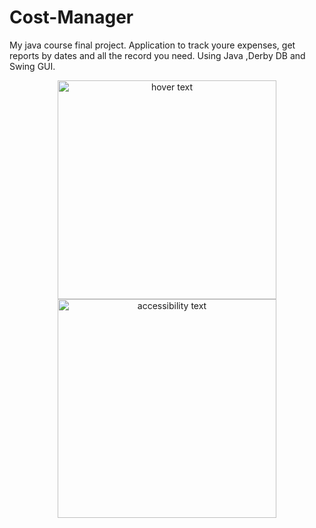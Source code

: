 # Cost-Manager

My java course final project.
Application to track youre expenses, get reports by dates and all the record you need.
Using Java ,Derby DB and Swing GUI.

<p align="center">
  <img src="[url=https://postimg.cc/3W6ZPf1s][img]https://i.postimg.cc/3W6ZPf1s/cos.png[/img][/url]" width="350" title="hover text">
  <img src="[url=https://postimg.cc/SJMGqLtJ][img]https://i.postimg.cc/SJMGqLtJ/cos2.png[/img][/url]
" width="350" alt="accessibility text">
</p>
